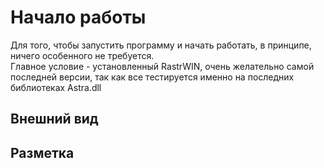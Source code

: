 # Начало работы

Для того, чтобы запустить программу и начать работать, в принципе, ничего особенного не требуется.
<br>Главное условие - установленный RastrWIN, очень желательно самой последней версии, так как все тестируется именно на последних библиотеках Astra.dll

## <a name="interface"></a>Внешний вид

## <a name="markdown"></a>Разметка
